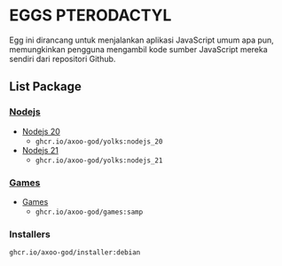 # EGGS PTERODACTYL

Egg ini dirancang untuk menjalankan aplikasi JavaScript umum apa pun, memungkinkan pengguna mengambil kode sumber JavaScript mereka sendiri dari repositori Github.


## List Package


### [Nodejs](/nodejs)

* [Nodejs 20](/nodejs)
  * `ghcr.io/axoo-god/yolks:nodejs_20`
* [Nodejs 21](/nodejs)
  * `ghcr.io/axoo-god/yolks:nodejs_21`

### [Games](/games)

* [Games](/games)
  * `ghcr.io/axoo-god/games:samp`

### Installers

`ghcr.io/axoo-god/installer:debian`
